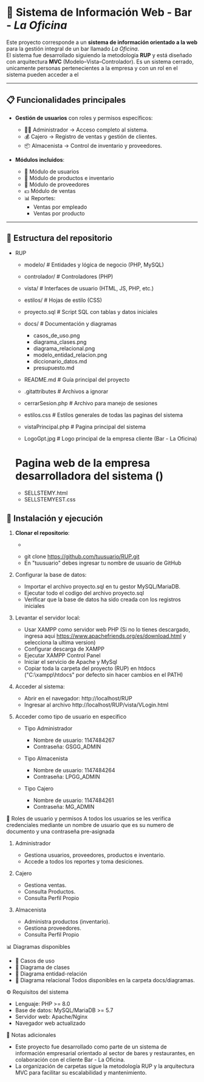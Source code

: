 # 🍻 Sistema de Información Web - Bar - *La Oficina*

Este proyecto corresponde a un **sistema de información orientado a la web** para la gestión integral de un bar llamado *La Oficina*.  
El sistema fue desarrollado siguiendo la metodología **RUP** y está diseñado con arquitectura **MVC** (Modelo–Vista–Controlador).
Es un sistema cerrado, unicamente personas pertenecientes a la empresa y con un rol en el sistema pueden acceder a el

---

## 📋 Funcionalidades principales

- **Gestión de usuarios** con roles y permisos específicos:
  - 👨‍💼 Administrador → Acceso completo al sistema.
  - 💰 Cajero → Registro de ventas y gestión de clientes.
  - 📦 Almacenista → Control de inventario y proveedores.

- **Módulos incluidos**:
  - 👥 Módulo de usuarios
  - 🛒 Módulo de productos e inventario
  - 🏢 Módulo de proveedores
  - 💵 Módulo de ventas
  - 📊 Reportes:
    - Ventas por empleado
    - Ventas por producto

---

## 📂 Estructura del repositorio

- RUP
  - modelo/ # Entidades y lógica de negocio (PHP, MySQL)
  - controlador/ # Controladores (PHP)
  - vista/ # Interfaces de usuario (HTML, JS, PHP, etc.)
  - estilos/ # Hojas de estilo (CSS)
  - proyecto.sql # Script SQL con tablas y datos iniciales

  - docs/ # Documentación y diagramas
    - casos_de_uso.png
    - diagrama_clases.png
    - diagrama_relacional.png
    - modelo_entidad_relacion.png
    - diccionario_datos.md
    - presupuesto.md

  - README.md # Guía principal del proyecto
  - .gitattributes # Archivos a ignorar
  - cerrarSesion.php # Archivo para manejo de sesiones
  - estilos.css # Estilos generales de todas las paginas del sistema
  - vistaPrincipal.php # Pagina principal del sistema
  - LogoGpt.jpg # Logo principal de la empresa cliente (Bar - La Oficina)

  # Pagina web de la empresa desarrolladora del sistema ()
  - SELLSTEMY.html
  - SELLSTEMYEST.css

## 🚀 Instalación y ejecución

1. **Clonar el repositorio**:
   - ```bash
   - git clone https://github.com/tuusuario/RUP.git
   - En "tuusuario" debes ingresar tu nombre de usuario de GitHub

2. Configurar la base de datos:
   - Importar el archivo proyecto.sql en tu gestor MySQL/MariaDB.
   - Ejecutar todo el codigo del archivo proyecto.sql
   - Verificar que la base de datos ha sido creada con los registros iniciales

3. Levantar el servidor local:
   - Usar XAMPP como servidor web PHP (Si no lo tienes descargado, ingresa aqui https://www.apachefriends.org/es/download.html y selecciona la ultima version)
   - Configurar descarga de XAMPP
   - Ejecutar XAMPP Control Panel
   - Iniciar el servicio de Apache y MySql
   - Copiar toda la carpeta del proyecto (RUP) en htdocs ("C:\xampp\htdocs" por defecto sin hacer cambios en el PATH)

4. Acceder al sistema:
   - Abrir en el navegador: http://localhost/RUP
   - Ingresar al archivo http://localhost/RUP/vista/VLogin.html

5. Acceder como tipo de usuario en especifico

   - Tipo Administrador
     - Nombre de usuario: 1147484267
     - Contraseña: GSGG_ADMIN

   - Tipo Almacenista
     - Nombre de usuario: 1147484264
     - Contraseña: LPGG_ADMIN

   - Tipo Cajero
     - Nombre de usuario: 1147484261
     - Contraseña: MG_ADMIN

👤 Roles de usuario y permisos
A todos los usuarios se les verifica credenciales mediante un nombre de usuario que es su numero de documento y una contraseña pre-asignada

1. Administrador
   - Gestiona usuarios, proveedores, productos e inventario.
   - Accede a todos los reportes y toma desiciones.

2. Cajero
   - Gestiona ventas.
   - Consulta Productos.
   - Consulta Perfil Propio

3. Almacenista
   - Administra productos (inventario).
   - Gestiona proveedores.
   - Consulta Perfil Propio

📊 Diagramas disponibles
   - 📌 Casos de uso
   - 📌 Diagrama de clases
   - 📌 Diagrama entidad-relación
   - 📌 Diagrama relacional
Todos disponibles en la carpeta docs/diagramas.

⚙️ Requisitos del sistema
   - Lenguaje: PHP >= 8.0
   - Base de datos: MySQL/MariaDB >= 5.7
   - Servidor web: Apache/Nginx
   - Navegador web actualizado

📝 Notas adicionales
   - Este proyecto fue desarrollado como parte de un sistema de información empresarial orientado al sector de bares y restaurantes, en colaboración con el cliente Bar - La Oficina.
   - La organización de carpetas sigue la metodología RUP y la arquitectura MVC para facilitar su escalabilidad y mantenimiento.
